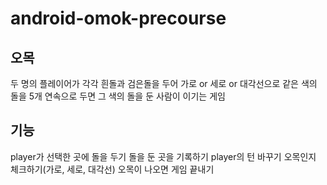 # android-omok-precourse

## 오목
두 명의 플레이어가 각각 흰돌과 검은돌을 두어
가로 or 세로 or 대각선으로 같은 색의 돌을 5개 연속으로 두면 
그 색의 돌을 둔 사람이 이기는 게임

## 기능
player가 선택한 곳에 돌을 두기
돌을 둔 곳을 기록하기
player의 턴 바꾸기
오목인지 체크하기(가로, 세로, 대각선)
오목이 나오면 게임 끝내기